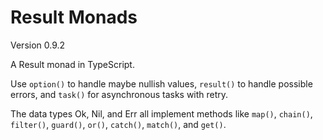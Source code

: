 # Result Monads

Version 0.9.2

A Result monad in TypeScript.

Use `option()` to handle maybe nullish values, `result()` to handle possible errors, and `task()` for asynchronous tasks with retry.

The data types Ok, Nil, and Err all implement methods like `map()`, `chain()`, `filter()`, `guard()`, `or()`, `catch()`, `match()`, and `get()`.

